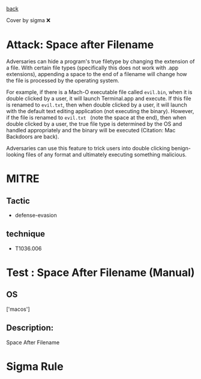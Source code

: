 [back](../index.md)

Cover by sigma :x: 

# Attack: Space after Filename

 Adversaries can hide a program's true filetype by changing the extension of a file. With certain file types (specifically this does not work with .app extensions), appending a space to the end of a filename will change how the file is processed by the operating system.

For example, if there is a Mach-O executable file called <code>evil.bin</code>, when it is double clicked by a user, it will launch Terminal.app and execute. If this file is renamed to <code>evil.txt</code>, then when double clicked by a user, it will launch with the default text editing application (not executing the binary). However, if the file is renamed to <code>evil.txt </code> (note the space at the end), then when double clicked by a user, the true file type is determined by the OS and handled appropriately and the binary will be executed (Citation: Mac Backdoors are back).

Adversaries can use this feature to trick users into double clicking benign-looking files of any format and ultimately executing something malicious.

# MITRE
## Tactic
  - defense-evasion

## technique
  - T1036.006

# Test : Space After Filename (Manual)

## OS

 ['macos']

## Description:

 Space After Filename


# Sigma Rule
